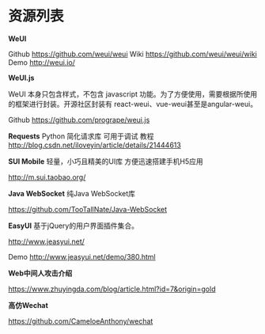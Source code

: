 # 资源列表


**WeUI**

Github https://github.com/weui/weui
Wiki https://github.com/weui/weui/wiki
Demo http://weui.io/

**WeUI.js**

WeUI 本身只包含样式，不包含 javascript 功能。为了方便使用，需要根据所使用的框架进行封装。开源社区封装有 react-weui、vue-weui甚至是angular-weui。

Github https://github.com/progrape/weui.js

**Requests**
Python 简化请求库
可用于调试
教程
http://blog.csdn.net/iloveyin/article/details/21444613

**SUI Mobile**
轻量，小巧且精美的UI库
方便迅速搭建手机H5应用

http://m.sui.taobao.org/

**Java WebSocket**
纯Java WebSocket库


https://github.com/TooTallNate/Java-WebSocket

**EasyUI**
基于jQuery的用户界面插件集合。

http://www.jeasyui.net/

Demo
http://www.jeasyui.net/demo/380.html

**Web中间人攻击介绍**

https://www.zhuyingda.com/blog/article.html?id=7&origin=gold

**高仿Wechat**


https://github.com/CameloeAnthony/wechat